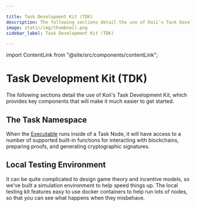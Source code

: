 ```yaml
---

title: Task Development Kit (TDK)
description: The following sections detail the use of Koii's Task Development Kit, which provides key components that will make it much easier to get started.
image: static/img/thumbnail.png
sidebar_label: Task Development Kit (TDK)

---
```


import ContentLink from "@site/src/components/contentLink";

# Task Development Kit (TDK)

The following sections detail the use of Koii's Task Development Kit, which provides key components that will make it much easier to get started.

## The Task Namespace

When the [Executable](../what-are-tasks/key-components) runs inside of a Task Node, it will have access to a number of supported built-in functions for interacting with blockchains, preparing proofs, and generating cryptographic signatures.&#x20;

<ContentLink title="Using the Task Namespace" link="./using-the-task-namespace" iconType="copy"/>

## Local Testing Environment

It can be quite complicated to design game theory and incentive models, so we've built a simulation environment to help speed things up. The local testing kit features easy to use docker containers to help run lots of nodes, so that you can see what happens when they misbehave.

<ContentLink title="Developing Locally with Docker" link="./testing-locally-with-docker" iconType="copy"/>
